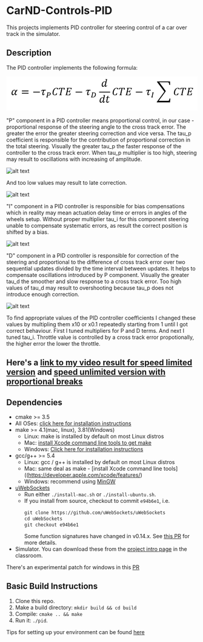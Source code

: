 # CarND-Controls-PID

This projects implements PID controller for steering control of a car over track in the simulator.

## Description

[image1]: ./formula.png
[image2]: ./tau_p_high.gif
[image3]: ./tau_p_low.gif
[image4]: ./tau_d_high.gif
[image5]: ./tau_i.gif

The PID controller implements the following formula:

![alt text][image1]

"P" component in a PID controller means proportional control, in our case - proportional response of the steering angle to the cross track error.
The greater the error the greater steering correction and vice versa.
The tau_p coefficient is responsible for the contribution of proportional correction in the total steering.
Visually the greater tau_p the faster response of the controller to the cross track erorr.
When tau_p multiplier is too high, steering may result to oscillations with increasing of amplitude.

![alt text][image2]

And too low values may result to late correction.

![alt text][image3]

"I" component in a PID controller is responsible for bias compensations which in reality may mean actuation delay time or errors in angles of the wheels setup.
Without proper multiplier tau_i for this component steering unable to compensate systematic errors, as result the correct position is shifted by a bias.

![alt text][image5]

"D" component in a PID controller is responsible for correction of the steering and proportional to the difference of cross track error over two sequential updates divided by the time interval between updates. It helps to compensate oscillations introduced by P component. Visually the greater tau_d the smoother and slow response to a cross track error.
Too high values of tau_d may result to overshooting because tau_p does not introduce enough correction.

![alt text][image4]

To find appropriate values of the PID controller coefficients I changed these values by multipling them x10 or x0.1 repeatedly starting from 1 until I got correct behaviour.
First I tuned multipliers for P and D terms. And next I tuned tau_i.
Throttle value is controlled by a cross track error propotionally, the higher error the lower the throttle.

Here's a [link to my video result for speed limited version](./drive_40_mph.mp4) and [speed unlimited version with proportional breaks](./drive_max.mp4)
---

## Dependencies

* cmake >= 3.5
 * All OSes: [click here for installation instructions](https://cmake.org/install/)
* make >= 4.1(mac, linux), 3.81(Windows)
  * Linux: make is installed by default on most Linux distros
  * Mac: [install Xcode command line tools to get make](https://developer.apple.com/xcode/features/)
  * Windows: [Click here for installation instructions](http://gnuwin32.sourceforge.net/packages/make.htm)
* gcc/g++ >= 5.4
  * Linux: gcc / g++ is installed by default on most Linux distros
  * Mac: same deal as make - [install Xcode command line tools]((https://developer.apple.com/xcode/features/)
  * Windows: recommend using [MinGW](http://www.mingw.org/)
* [uWebSockets](https://github.com/uWebSockets/uWebSockets)
  * Run either `./install-mac.sh` or `./install-ubuntu.sh`.
  * If you install from source, checkout to commit `e94b6e1`, i.e.
    ```
    git clone https://github.com/uWebSockets/uWebSockets 
    cd uWebSockets
    git checkout e94b6e1
    ```
    Some function signatures have changed in v0.14.x. See [this PR](https://github.com/udacity/CarND-MPC-Project/pull/3) for more details.
* Simulator. You can download these from the [project intro page](https://github.com/udacity/self-driving-car-sim/releases) in the classroom.

There's an experimental patch for windows in this [PR](https://github.com/udacity/CarND-PID-Control-Project/pull/3)

## Basic Build Instructions

1. Clone this repo.
2. Make a build directory: `mkdir build && cd build`
3. Compile: `cmake .. && make`
4. Run it: `./pid`. 

Tips for setting up your environment can be found [here](https://classroom.udacity.com/nanodegrees/nd013/parts/40f38239-66b6-46ec-ae68-03afd8a601c8/modules/0949fca6-b379-42af-a919-ee50aa304e6a/lessons/f758c44c-5e40-4e01-93b5-1a82aa4e044f/concepts/23d376c7-0195-4276-bdf0-e02f1f3c665d)

